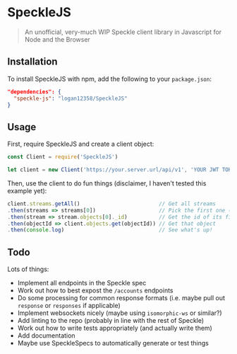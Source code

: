 # SpeckleJS

> An unofficial, very-much WIP Speckle client library in Javascript for Node and the Browser

## Installation

To install SpeckleJS with npm, add the following to your `package.json`:

```json
"dependencies": {
  "speckle-js": "logan12358/SpeckleJS"
}
```

## Usage

First, require SpeckleJS and create a client object:

```javascript
const Client = require('SpeckleJS')

let client = new Client('https://your.server.url/api/v1', 'YOUR JWT TOKEN')
```

Then, use the client to do fun things (disclaimer, I haven't tested this example yet):

```javascript
client.streams.getAll()                         // Get all streams
.then(streams => streams[0])                    // Pick the first one (hopefully it exists)
.then(stream => stream.objects[0]._id)          // Get the id of its first object (hopefully that exists)
.then(objectId => client.objects.get(objectId)) // Get that object
.then(console.log)                              // See what's up!
```

## Todo

Lots of things:
- Implement all endpoints in the Speckle spec
- Work out how to best expost the `/accounts` endpoints
- Do some processing for common response formats (i.e. maybe pull out `response` or `responses` if applicable)
- Implement websockets nicely (maybe using `isomorphic-ws` or similar?)
- Add linting to the repo (probably in line with the rest of Speckle)
- Work out how to write tests appropriately (and actually write them)
- Add documentation
- Maybe use SpeckleSpecs to automatically generate or test things
